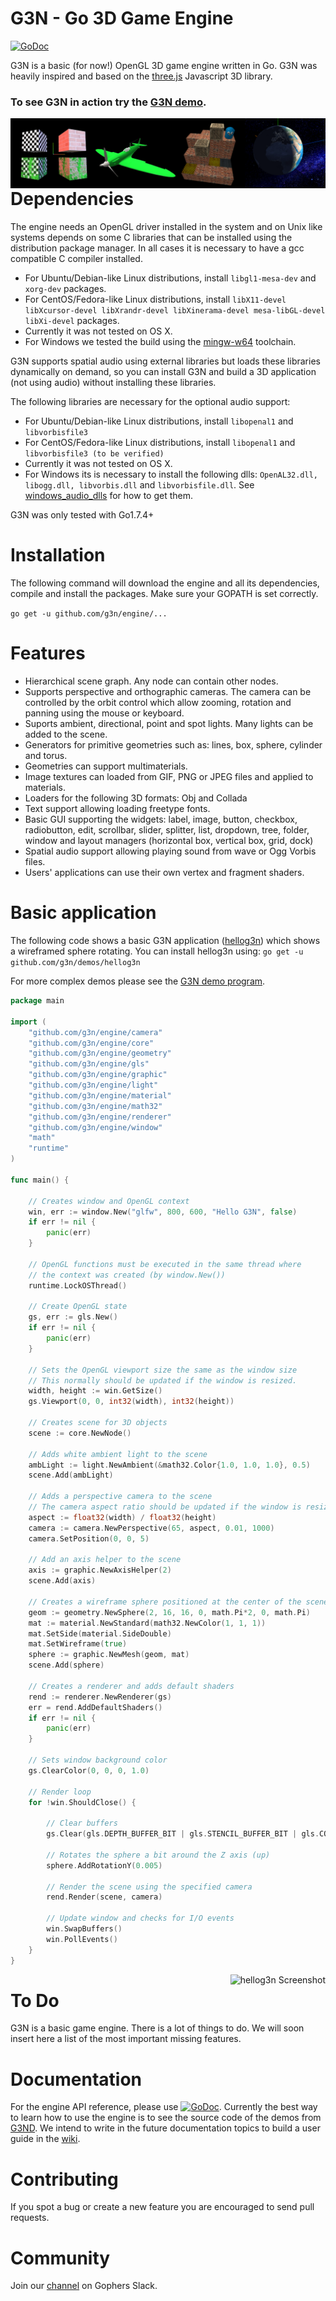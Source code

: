 # G3N - Go 3D Game Engine

[![GoDoc](https://godoc.org/github.com/g3n/engine?status.svg)](https://godoc.org/github.com/g3n/engine)


G3N is a basic (for now!) OpenGL 3D game engine written in Go.
G3N was heavily inspired and based on the [three.js](https://threejs.org/) Javascript 3D library.

### **To see G3N in action try the [G3N demo](https://github.com/g3n/g3nd).**

<p align="center">
  <img style="float: right;" src="https://github.com/g3n/g3n.github.io/blob/master/g3n_banner_small.png" alt="G3N Banner"/>
</p>

# Dependencies

The engine needs an OpenGL driver installed in the system and
on Unix like systems depends on some C libraries that can be installed using the distribution package manager.
In all cases it is necessary to have a gcc compatible C compiler installed.

* For Ubuntu/Debian-like Linux distributions, install `libgl1-mesa-dev` and `xorg-dev` packages.
* For CentOS/Fedora-like Linux distributions, install `libX11-devel libXcursor-devel libXrandr-devel libXinerama-devel mesa-libGL-devel libXi-devel` packages.
* Currently it was not tested on OS X.
* For Windows we tested the build using the [mingw-w64](https://mingw-w64.org) toolchain.

G3N supports spatial audio using external libraries but loads these libraries
dynamically on demand, so you can install G3N and build a 3D application
(not using audio) without installing these libraries.

The following libraries are necessary for the optional audio support:

* For Ubuntu/Debian-like Linux distributions, install `libopenal1` and `libvorbisfile3`
* For CentOS/Fedora-like Linux distributions, install `libopenal1` and `libvorbisfile3 (to be verified)`
* Currently it was not tested on OS X.
* For Windows its is necessary to install the following dlls:
  `OpenAL32.dll, libogg.dll, libvorbis.dll` and `libvorbisfile.dll`.
  See [windows_audio_dlls](https://github.com/g3n/windows_audio_dlls) for how to get them.

G3N was only tested with Go1.7.4+

# Installation

The following command will download the engine and all its dependencies, compile and
install the packages. Make sure your GOPATH is set correctly. 

`go get -u github.com/g3n/engine/...`

# Features

* Hierarchical scene graph. Any node can contain other nodes.
* Supports perspective and orthographic cameras. The camera can be controlled
  by the orbit control which allow zooming, rotation and panning using the mouse or keyboard.
* Suports ambient, directional, point and spot lights. Many lights can be added to the scene.
* Generators for primitive geometries such as: lines, box, sphere, cylinder and torus.
* Geometries can support multimaterials.
* Image textures can loaded from GIF, PNG or JPEG files and applied to materials.
* Loaders for the following 3D formats: Obj and Collada
* Text support allowing loading freetype fonts.
* Basic GUI supporting the widgets: label, image, button, checkbox, radiobutton,
  edit, scrollbar, slider, splitter, list, dropdown, tree, folder, window and layout managers
  (horizontal box, vertical box, grid, dock)
* Spatial audio support allowing playing sound from wave or Ogg Vorbis files.
* Users' applications can use their own vertex and fragment shaders.

# Basic application

The following code shows a basic G3N application 
([hellog3n](https://github.com/g3n/demos/tree/master/hellog3n))
which shows a wireframed sphere rotating.
You can install hellog3n using: `go get -u github.com/g3n/demos/hellog3n`

For more complex demos please see the [G3N demo program](https://github.com/g3n/g3nd).

```Go
package main

import (
	"github.com/g3n/engine/camera"
	"github.com/g3n/engine/core"
	"github.com/g3n/engine/geometry"
	"github.com/g3n/engine/gls"
	"github.com/g3n/engine/graphic"
	"github.com/g3n/engine/light"
	"github.com/g3n/engine/material"
	"github.com/g3n/engine/math32"
	"github.com/g3n/engine/renderer"
	"github.com/g3n/engine/window"
	"math"
	"runtime"
)

func main() {

	// Creates window and OpenGL context
	win, err := window.New("glfw", 800, 600, "Hello G3N", false)
	if err != nil {
		panic(err)
	}

	// OpenGL functions must be executed in the same thread where
	// the context was created (by window.New())
	runtime.LockOSThread()

	// Create OpenGL state
	gs, err := gls.New()
	if err != nil {
		panic(err)
	}

	// Sets the OpenGL viewport size the same as the window size
	// This normally should be updated if the window is resized.
	width, height := win.GetSize()
	gs.Viewport(0, 0, int32(width), int32(height))

	// Creates scene for 3D objects
	scene := core.NewNode()

	// Adds white ambient light to the scene
	ambLight := light.NewAmbient(&math32.Color{1.0, 1.0, 1.0}, 0.5)
	scene.Add(ambLight)

	// Adds a perspective camera to the scene
	// The camera aspect ratio should be updated if the window is resized.
	aspect := float32(width) / float32(height)
	camera := camera.NewPerspective(65, aspect, 0.01, 1000)
	camera.SetPosition(0, 0, 5)

	// Add an axis helper to the scene
	axis := graphic.NewAxisHelper(2)
	scene.Add(axis)

	// Creates a wireframe sphere positioned at the center of the scene
	geom := geometry.NewSphere(2, 16, 16, 0, math.Pi*2, 0, math.Pi)
	mat := material.NewStandard(math32.NewColor(1, 1, 1))
	mat.SetSide(material.SideDouble)
	mat.SetWireframe(true)
	sphere := graphic.NewMesh(geom, mat)
	scene.Add(sphere)

	// Creates a renderer and adds default shaders
	rend := renderer.NewRenderer(gs)
	err = rend.AddDefaultShaders()
	if err != nil {
		panic(err)
	}

	// Sets window background color
	gs.ClearColor(0, 0, 0, 1.0)

	// Render loop
	for !win.ShouldClose() {

		// Clear buffers
		gs.Clear(gls.DEPTH_BUFFER_BIT | gls.STENCIL_BUFFER_BIT | gls.COLOR_BUFFER_BIT)

		// Rotates the sphere a bit around the Z axis (up)
		sphere.AddRotationY(0.005)

		// Render the scene using the specified camera
		rend.Render(scene, camera)

		// Update window and checks for I/O events
		win.SwapBuffers()
		win.PollEvents()
	}
}
```

<p align="center">
  <img style="float: right;" src="https://github.com/g3n/demos/blob/master/hellog3n/screenshot.png" alt="hellog3n Screenshot"/>
</p>

# To Do

G3N is a basic game engine. There is a lot of things to do.
We will soon insert here a list of the most important missing features.

# Documentation

For the engine API reference, please use
[![GoDoc](https://godoc.org/github.com/g3n/engine?status.svg)](https://godoc.org/github.com/g3n/engine).
Currently the best way to learn how to use the engine is to see the source code
of the demos from [G3ND](https://github.com/g3n/g3nd).
We intend to write in the future documentation topics
to build a user guide in the [wiki](https://github.com/g3n/engine/wiki).

# Contributing

If you spot a bug or create a new feature you are encouraged to
send pull requests.

# Community

Join our [channel](https://gophers.slack.com/messages/g3n) on Gophers Slack.

